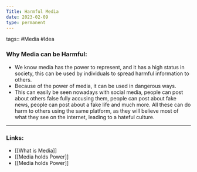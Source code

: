```yaml
---
Title: Harmful Media
date: 2023-02-09
type: permanent
---
```

tags::  #Media #Idea

### Why Media can be Harmful:
- We know media has the power to represent, and it has a high status in society, this can be used by individuals to spread harmful information to others. 
- Because of the power of media, it can be used in dangerous ways.
- This can easily be seen nowadays with social media, people can post about others false fully accusing them, people can post about fake news, people can post about a fake life and much more. All these can do harm to others using the same platform, as they will believe most of what they see on the internet, leading to a hateful culture.

---
### Links:
- [[What is Media]]
- [[Media holds Power]]
- [[Media holds Power]]